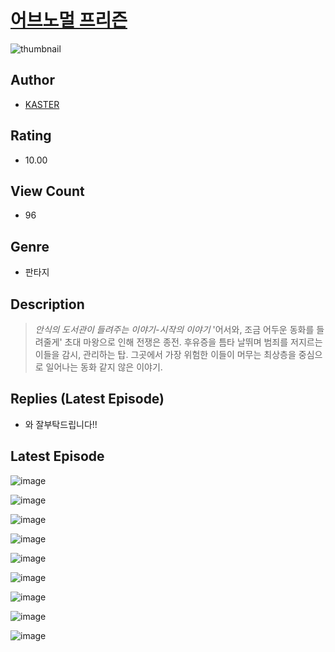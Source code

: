 # [어브노멀 프리즌](https://comic.naver.com/challenge/list?titleId=811102)
![thumbnail](https://image-comic.pstatic.net/user_contents_data/challenge_comic/2023/05/26/308013/upload_7148169395166197043_480x623.jpeg)

## Author
- [KASTER](https://comic.naver.com/artistTitle?id=308013)

## Rating
- 10.00

## View Count
- 96

## Genre
- 판타지

## Description
> *안식의 도서관이 들려주는 이야기-시작의 이야기* '어서와, 조금 어두운 동화를 들려줄게' 초대 마왕으로 인해 전쟁은 종전. 후유증을 틈타 날뛰며 범죄를 저지르는 이들을 감시, 관리하는 탑. 그곳에서 가장 위험한 이들이 머무는 최상층을 중심으로 일어나는 동화 같지 않은 이야기.

## Replies (Latest Episode)
- 와 잘부탁드립니다!!

## Latest Episode
![image](https://image-comic.pstatic.net/user_contents_data/challenge_comic/2023/05/25/308013/upload_7075824828563153718.jpeg)

![image](https://image-comic.pstatic.net/user_contents_data/challenge_comic/2023/05/25/308013/upload_7220503177781010788.jpeg)

![image](https://image-comic.pstatic.net/user_contents_data/challenge_comic/2023/05/26/308013/upload_7293642497148412473.jpeg)

![image](https://image-comic.pstatic.net/user_contents_data/challenge_comic/2023/05/26/308013/upload_7363779451336013874.jpeg)

![image](https://image-comic.pstatic.net/user_contents_data/challenge_comic/2023/05/26/308013/upload_3834360113454790195.jpeg)

![image](https://image-comic.pstatic.net/user_contents_data/challenge_comic/2023/05/26/308013/upload_7076618895031873588.jpeg)

![image](https://image-comic.pstatic.net/user_contents_data/challenge_comic/2023/05/26/308013/upload_3762302502136144432.jpeg)

![image](https://image-comic.pstatic.net/user_contents_data/challenge_comic/2023/05/26/308013/upload_3558459647775290935.jpeg)

![image](https://image-comic.pstatic.net/user_contents_data/challenge_comic/2023/05/26/308013/upload_3474073444556158777.jpeg)
